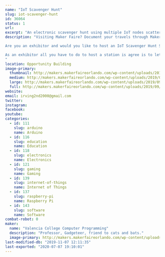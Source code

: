 ```yaml
---
name: "IoT Scavenger Hunt"
slug: iot-scavenger-hunt
id: 36064
status: 1
url: 
excerpt: "An electronic scavenger hunt using multiple IoT nodes scattered throughout Maker Faire. "
description: "Visiting Maker Faire? Document your travels through Maker Faire by entering your secret code on the IoT node at each participating exhibit.  Track your progress and compete to visit more exhibits than your friends in a set period of time.  Win swag and get a certificate mapping your participation.

Are you an exhibitor and would you like to host an IoT Scavenger Hunt Station?

As an exhibitor all you have to do to host a station is agree is to let us put the station somewhere in your booth accessible to the public, and let us plug it into your power strip.   We're hoping that the Scavenger Hunt will encourage folks to roam more widely around Maker Faire, and bring them into contact with more exhibitors.
"
location: Opportunity Building
image-primary:
  thumbnail: http://makers.makerfaireorlando.com/wp-content/uploads/2019/09/new_box-1-150x150.jpg
  medium: http://makers.makerfaireorlando.com/wp-content/uploads/2019/09/new_box-1-225x300.jpg
  large: http://makers.makerfaireorlando.com/wp-content/uploads/2019/09/new_box-1.jpg
  full: http://makers.makerfaireorlando.com/wp-content/uploads/2019/09/new_box-1.jpg
website: 
email: irving2nd2000@gmail.com
twitter: 
instagram: 
facebook: 
youtube: 
categories:
  - id: 111
    slug: arduino
    name: Arduino
  - id: 116
    slug: education
    name: Education
  - id: 118
    slug: electronics
    name: Electronics
  - id: 121
    slug: gaming
    name: Gaming
  - id: 139
    slug: internet-of-things
    name: Internet of Things
  - id: 137
    slug: raspberry-pi
    name: Raspberry Pi
  - id: 143
    slug: software
    name: Software
combat-robot: 0
maker:
  name: "Valencia College Computer Programming"
  description: "Professor, Gadgeteer, friend to cats and bats."
  image-primary: http://makers.makerfaireorlando.com/wp-content/uploads/2015/06/trailer_park_computers_greenie_and_gaz-1024x612.jpg
last-modified-db: "2019-11-07 12:11:35"
last-exported: "2020-07-07 19:10:01"
---
```

